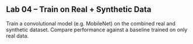 
## Lab 04 – Train on Real + Synthetic Data

Train a convolutional model (e.g. MobileNet) on the combined real and synthetic dataset. Compare performance against a baseline trained on only real data.



